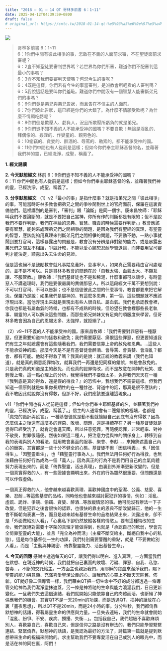 ```yaml
---
title: "2018 – 01 – 14 QT 哥林多前書 6：1~11"
date: 2025-04-12T04:39:59+0800
draft: false
# original_url: https://cmtc.tw/2018-01-14-qt-%e5%93%a5%e6%9e%97%e5%a4%9a%e5%89%8d%e6%9b%b8-6%ef%bc%9a111
---
```


![](/images/qt.jpg)
> 哥林多前書 6：1\~11  
> 6：1你們中間有彼此相爭的事，怎敢在不義的人面前求審，不在聖徒面前求審呢？  
> 6：2豈不知聖徒要審判世界嗎？若世界為你們所審，難道你們不配審判這最小的事嗎？  
> 6：3豈不知我們要審判天使嗎？何況今生的事呢？  
> 6：4既是這樣，你們若有今生的事當審判，是派教會所輕看的人審判嗎？  
> 6：5我說這話是要叫你們羞恥。難道你們中間沒有一個智慧人能審斷弟兄們的事嗎？  
> 6：6你們竟是弟兄與弟兄告狀，而且告在不信主的人面前。  
> 6：7你們彼此告狀，這已經是你們的大錯了。為什麼不情願受欺呢？為什麼不情願吃虧呢？  
> 6：8你們倒是欺壓人、虧負人，況且所欺壓所虧負的就是弟兄。  
> 6：9你們豈不知不義的人不能承受神的國嗎？不要自欺！無論是淫亂的、拜偶像的、姦淫的、作孌童的、親男色的、  
> 6：10偷竊的、貪婪的、醉酒的、辱罵的、勒索的，都不能承受神的國。  
> 6：11你們中間也有人從前是這樣；但如今你們奉主耶穌基督的名，並藉著我們神的靈，已經洗淨，成聖，稱義了。

**1. 經文誦讀**

**2. 今天默想經文**
林前 6：9你們豈不知不義的人不能承受神的國嗎？  
6：11 你們中間也有人從前是這樣；但如今你們奉主耶穌基督的名，並藉著我們神的靈，已經洗淨，成聖，稱義了。

**3. 分享默想經文**
（1）v2「最小的事」是指什麼事？就是指弟兄之間「彼此相爭」的事。可能當時哥林多教會把弟兄之間的爭吵鬧到世上的官府面前，保羅在這裏責備他們。這裡講到的是審判，「審判」跟「論斷」是同一個字。康來昌牧師：「耶穌叫我們不要論斷的，就是不要把自己當神，你所有作的判斷都是有限的；但不是說我們不要作判斷，我們在神給的恩典、智慧、職責的時候需要作判斷。」教會應該要有智慧，能夠來處理弟兄們之間相爭的問題，是因為我們有聖經的真理，有聖靈的智慧，應該能夠用真理來判斷弟兄們之間相爭的問題，不要動不動，一點小事就鬧到要打官司，這樣暴露出的問題是，教會沒有分辨是非對錯的能力，或是暴露出弟兄們之間互不相讓，爭競計較，不能以愛心饒恕忍耐學習退讓，而非要用官司審判才能決定，顯露出失去生命的見證。

但是這也絕不是鼓勵教會就凡事姑息養奸，息事寧人，如果真正需要藉由官司處理的，並不是不可以。只是哥林多教會的問題在於「自我太強、血氣太大、不願互讓、不服管教。」康牧師：「我們基督徒也不是和稀泥，什麼事都可以讓步，有時當惡人不講道理時，我們是要很嚴厲的責備那惡人。所以這段經文千萬不要想到說：不可以打官司、不可以告狀；也不是信徒彼此之間的什麼事情，教會都要來把它解決。保羅乃是說：如果我們是屬神的、有這麼多恩典，第一個，這些問題就不應該浮現出來。當他浮現出來就是表現出有些人很自私、屬血氣。我們也承認教會裡，你我也都是有屬血氣的時候，也都有不成熟的時候，但盼望在教會裡那些長老執事、屬靈的人可以解決這些問題，而那些弟兄姊妹又有足夠的順服度來學習。但哥林多教會因為自己的恩賜太多、太強悍，就拒絕了。」

（2）v9\~11不義的人不能承受神的國。康來昌牧師：「我們需要對罪惡有一種厭惡，但更需要知道神的拯救和赦免；我們需要厭惡、痛恨這些罪惡，但更要知道我們有生之年就總還會有這些隨著我們，我們需要信靠上帝的赦免和恩典。…這些人不能承受神的國。那麼今天是不是有基督徒會醉酒、會辱罵、會貪婪、會淫亂？都會、都有可能。他就不得救了嗎？我真的是說：就正統的教義來講（我們也知道），就是真的願意認罪悔改，就算我們一再還是犯同樣的錯誤，神是會赦免的。只是我們真的知道是主的赦免，而也真的認罪悔改，而不是故意在開神的玩笑、或輕慢上帝。這一點心理上的分析，我覺得我們不要做太多，免得我們天天在一種『我到底是真的得救，還是假的得救？』的恐怖中，我想我們不需要這樣。但我們知道一個原則就是如果你長期性的在一種悖逆、背道中的話，那真是很不應該的；我不敢因此就說你沒有得救，但那不好，我們應該要遠離這現象。」

v11「你們中間也有人從前是這樣；但如今你們奉主耶穌基督的名，並藉著我們神的靈，已經洗淨，成聖，稱義了。」信主的人通常會有二邊錯誤的極端，也都是「魔鬼的詭計與謊言」。一種基督徒就是動不動就懷疑自己到底有沒有得救？因為怎麼信主之後還有這麼多的罪惡、敗壞、問題，還是持續存在？另一種基督徒就是覺得已經受洗了，就肯定會進天國，所以任意犯罪，再隨便認罪，非常輕率、對神不敬畏，對罪很隨便。然後如果這二種人，把注意力從與神的關係身上，轉移到自我的表現與別人的看法，就用教會裏面的服事、聚會、奉獻…，來掩飾遮蓋自己內心的衝突，其實都是一些十分不健全的心態。基督徒不但「因信稱義」，也「因信得生」。「因聖靈重生」，也「藉聖靈行事為人」。我們無法用任何好行為得救，也無法藉由任何好行為成為一個「義人」。因為真正的行為不是我們用自己的血氣肉體努力表現出來的，而是「倚靠聖靈，活出真理」，由裏到外漸漸更新改變的。但是一個真實得救的人，有一些證據會顯明出來，外在的行為雖然很重要，但問題還是可以作假虛偽。

一個真正得救的人，他會越來越喜歡真理、喜歡神國度中的聖潔、公義、慈愛、喜樂、忍耐…等這些基督的品格，同時他也會越來越討厭犯罪的事情，例如：淫亂、虛謊、詭詐、爭競、偷竊、貪婪、醉酒…等放縱情慾的事。他可能沒有辦法一下子改變，但是犯罪之後會很快的認罪，也很快的靠主的恩典不斷改變歸正，他的一生會不斷朝向表裏一致，而且是越來越有基督生命的品格結果出來，流露出來，卻不是「外面做給別人看」，「心裏私下卻仍然放縱各樣的情慾」。要有這種悔改的生命，我們就絕對需要十字架的真理才能做得到，也就是「承認自己的軟弱，學會完全倚靠聖靈的大能」，並且「完全為神而活」（主權不斷交給主，斷絕自我中心的私慾）。這是每位基督徒一生的功課，我們特別需要警醒的重點，就是「不要做給別人看」，而是「主動與神親密、倚靠聖靈能力、活出基督生命」。

**4. 今天的回應**
感謝主透過每天的QT，讓我們得以明白、進入真理。一方面當我們在默想、在親近神的時候，我們就把自己裏面的敗壞、污穢、罪惡、自我、私慾、苦毒…，不斷的交託給主。一方面主也親近我們，用耶穌的寶血來潔淨我們，賜下聖靈的能力與意願、充滿喜愛聖潔公義的心、讓我們的心靈上不斷天天除舊、佈新。QT就好像二個導管一樣，我們藉由QT把一切生命中不好的成分都透過一條導管交給神為我們潔淨塗抹遮蓋，另一條是神將祂的生命與能力澆灌我們，日日更新變化。一旦我們失去這個連結，我們就開始只能依靠自己的肉體而活，也斷絕了神供應我們的機會。其實QT不是一天20min的功課，而是透過QT，把神的話放在心裏「晝夜思想」．所以QT不是20min，而是24小時的事。分分秒秒，我們都倚靠默想神的話語，得著屬靈生命的供應與力量。一旦失去連結，我們的生命就會開始「混亂、紛爭、不安、疾病、攪擾、失衡…」。包括我自己，我們超級不喜歡麻煩別人，喜歡靠自己，喜歡自己來，但是信仰之路是沒有辦法的，我們只能學習緊緊連結、緊緊倚靠，默想神的話語，是我認為最好的方法了，詩篇第一篇就是提到默想帶來生命的祝福來開始的。求主幫助我們不要專愛活在自己或別人的眼光中，而是活在神的同在裏，阿們！
